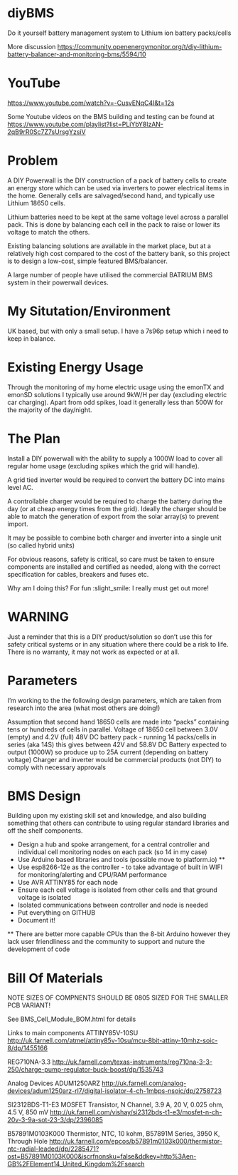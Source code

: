 # diyBMS
Do it yourself battery management system to Lithium ion battery packs/cells

More discussion
https://community.openenergymonitor.org/t/diy-lithium-battery-balancer-and-monitoring-bms/5594/10

# YouTube

https://www.youtube.com/watch?v=-CusvENqC4I&t=12s

Some Youtube videos on the BMS building and testing can be found at
https://www.youtube.com/playlist?list=PLiYbY8lzAN-2qB9rR0Sc7Z7sUrsgYzsiV

# Problem

A DIY Powerwall is the DIY construction of a pack of battery cells to create an energy store which can be used via inverters to power electrical items in the home. Generally cells are salvaged/second hand, and typically use Lithium 18650 cells.

Lithium batteries need to be kept at the same voltage level across a parallel pack. This is done by balancing each cell in the pack to raise or lower its voltage to match the others.

Existing balancing solutions are available in the market place, but at a relatively high cost compared to the cost of the battery bank, so this project is to design a low-cost, simple featured BMS/balancer.

A large number of people have utilised the commercial BATRIUM BMS system in their powerwall devices.

# My Situtation/Environment

UK based, but with only a small setup.  I have a 7s96p setup which i need to keep in balance.

# Existing Energy Usage

Through the monitoring of my home electric usage using the emonTX and emonSD solutions I typically use around 9kW/H per day (excluding electric car charging). Apart from odd spikes, load it generally less than 500W for the majority of the day/night.

# The Plan

Install a DIY powerwall with the ability to supply a 1000W load to cover all regular home usage (excluding spikes which the grid will handle).

A grid tied inverter would be required to convert the battery DC into mains level AC.

A controllable charger would be required to charge the battery during the day (or at cheap energy times from the grid). Ideally the charger should be able to match the generation of export from the solar array(s) to prevent import.

It may be possible to combine both charger and inverter into a single unit (so called hybrid units)

For obvious reasons, safety is critical, so care must be taken to ensure components are installed and certified as needed, along with the correct specification for cables, breakers and fuses etc.

Why am I doing this? For fun :slight_smile: I really must get out more!

# WARNING

Just a reminder that this is a DIY product/solution so don’t use this for safety critical systems or in any situation where there could be a risk to life.  There is no warranty, it may not work as expected or at all.

# Parameters

I’m working to the the following design parameters, which are taken from research into the area (what most others are doing!)

Assumption that second hand 18650 cells are made into “packs” containing tens or hundreds of cells in parallel.
Voltage of 18650 cell between 3.0V (empty) and 4.2V (full)
48V DC battery pack - running 14 packs/cells in series (aka 14S) this gives between 42V and 58.8V DC
Battery expected to output (1000W) so produce up to 25A current (depending on battery voltage)
Charger and inverter would be commercial products (not DIY) to comply with necessary approvals

# BMS Design

Building upon my existing skill set and knowledge, and also building something that others can contribute to using regular standard libraries and off the shelf components.

* Design a hub and spoke arrangement, for a central controller and individual cell monitoring nodes on each pack (so 14 in my case)
* Use Arduino based libraries and tools (possible move to platform.io) **
* Use esp8266-12e as the controller - to take advantage of built in WIFI for monitoring/alerting and CPU/RAM performance
* Use AVR ATTINY85 for each node
* Ensure each cell voltage is isolated from other cells and that ground voltage is isolated
* Isolated communications between controller and node is needed
* Put everything on GITHUB
* Document it!

** There are better more capable CPUs than the 8-bit Arduino however they lack user friendliness and the community to support and nuture the development of code

# Bill Of Materials

NOTE SIZES OF COMPNENTS SHOULD BE 0805 SIZED FOR THE SMALLER PCB VARIANT!

See BMS_Cell_Module_BOM.html for details

Links to main components
ATTINY85V-10SU
http://uk.farnell.com/atmel/attiny85v-10su/mcu-8bit-attiny-10mhz-soic-8/dp/1455166

REG710NA-3.3
http://uk.farnell.com/texas-instruments/reg710na-3-3-250/charge-pump-regulator-buck-boost/dp/1535743

Analog Devices ADUM1250ARZ
http://uk.farnell.com/analog-devices/adum1250arz-rl7/digital-isolator-4-ch-1mbps-nsoic/dp/2758723

SI2312BDS-T1-E3 MOSFET Transistor, N Channel, 3.9 A, 20 V, 0.025 ohm, 4.5 V, 850 mV
http://uk.farnell.com/vishay/si2312bds-t1-e3/mosfet-n-ch-20v-3-9a-sot-23-3/dp/2396085

B57891M0103K000 Thermistor, NTC, 10 kohm, B57891M Series, 3950 K, Through Hole
http://uk.farnell.com/epcos/b57891m0103k000/thermistor-ntc-radial-leaded/dp/2285471?ost=B57891M0103K000&iscrfnonsku=false&ddkey=http%3Aen-GB%2FElement14_United_Kingdom%2Fsearch
